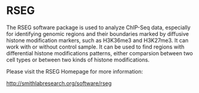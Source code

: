 RSEG
====

The RSEG software package is used to analyze ChIP-Seq data, especially
for identifying genomic regions and their boundaries marked by
diffusive histone modification markers, such as H3K36me3 and
H3K27me3. It can work with or without control sample. It can be used
to find regions with differential histone modifications patterns,
either comparsion between two cell types or between two kinds of
histone modifications.

Please visit the RSEG Homepage for more information:

  http://smithlabresearch.org/software/rseg

